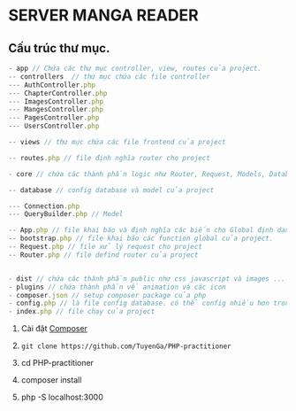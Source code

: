 # SERVER MANGA READER

## Cấu trúc thư mục.


```javascript
- app // Chứa các thư mục controller, view, routes của project.
-- controllers  // thư mục chứa các file controller
--- AuthController.php
--- ChapterController.php
--- ImagesController.php
--- MangesController.php
--- PagesController.php
--- UsersController.php

-- views // thư mục chứa các file frontend của project

-- routes.php // file định nghĩa router cho project

- core // chứa các thành phần logic như Router, Request, Models, Database

-- database // config database và model của project

--- Connection.php 
--- QueryBuilder.php // Model

-- App.php // file khai báo và định nghĩa các biến cho Global định dạng khai báo App::bind('key', 'value');  định dạng get App::get('key')
-- bootstrap.php // file khai báo các function global của project.
-- Request.php // file xử lý request cho project
-- Router.php // file defind router của project


- dist // chứa các thành phần public như css javascript và images ...
- plugins // chứa thành phần về animation và các icon
- composer.json // setup composer package của php
- config.php // là file config database. có thể config nhiều hơn trong thư mục này
- index.php // file chạy của project

```

1. Cài đặt [Composer](https://getcomposer.org/download/) 

2. `git clone https://github.com/TuyenGa/PHP-practitioner`

3. cd PHP-practitioner

4. composer install

5. php -S localhost:3000
